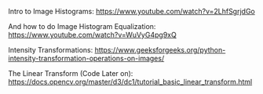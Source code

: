 Intro to Image Histograms:
https://www.youtube.com/watch?v=2LhfSgrjdGo

And how to do Image Histogram Equalization:
https://www.youtube.com/watch?v=WuVyG4pg9xQ

Intensity Transformations:
https://www.geeksforgeeks.org/python-intensity-transformation-operations-on-images/

The Linear Transform (Code Later on):
https://docs.opencv.org/master/d3/dc1/tutorial_basic_linear_transform.html